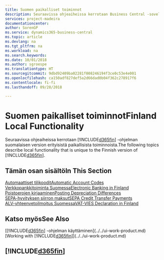 ```yaml
---
title: Suomen paikalliset toiminnot
description: Seuraavissa ohjeaiheissa kerrotaan Business Central -sovelluksen suomalaisen version paikallisista toiminnoista.
services: project-madeira
documentationcenter: 
author: SorenGP
ms.service: dynamics365-business-central
ms.topic: article
ms.devlang: na
ms.tgt_pltfrm: na
ms.workload: na
ms.search.keywords: 
ms.date: 10/01/2018
ms.author: sgroespe
ms.translationtype: HT
ms.sourcegitcommit: 9dbd92409ba02281f008246194f3ce0c53e4e001
ms.openlocfilehash: ca150adf827def5a2d66dad0b04f362c278917f6
ms.contentlocale: fi-fi
ms.lasthandoff: 09/28/2018

---
```

# <a name="finland-local-functionality"></a><span data-ttu-id="f5744-103">Suomen paikalliset toiminnot</span><span class="sxs-lookup"><span data-stu-id="f5744-103">Finland Local Functionality</span></span>
<span data-ttu-id="f5744-104">Seuraavissa ohjeaiheissa kerrotaan [!INCLUDE[d365fin](../../includes/d365fin_md.md)] -ohjelman suomalaisen version erityisistä paikallisista toiminnoista.</span><span class="sxs-lookup"><span data-stu-id="f5744-104">The following topics describe local functionality that is unique to the Finnish version of [!INCLUDE[d365fin](../../includes/d365fin_md.md)].</span></span>  

## <a name="in-this-section"></a><span data-ttu-id="f5744-105">Tämän osan sisältö</span><span class="sxs-lookup"><span data-stu-id="f5744-105">In This Section</span></span>  
 [<span data-ttu-id="f5744-106">Automaattiset tilikoodit</span><span class="sxs-lookup"><span data-stu-id="f5744-106">Automatic Account Codes</span></span>](automatic-account-codes.md)  
  [<span data-ttu-id="f5744-107">Verkkopankkitoiminta Suomessa</span><span class="sxs-lookup"><span data-stu-id="f5744-107">Electronic Banking in Finland</span></span>](electronic-banking-in-finland.md)  
  [<span data-ttu-id="f5744-108">Poistoerojen kirjaaminen</span><span class="sxs-lookup"><span data-stu-id="f5744-108">Posting Depreciation Differences</span></span>](posting-depreciation-differences.md)  
  [<span data-ttu-id="f5744-109">SEPA-hyvityksen siirron maksut</span><span class="sxs-lookup"><span data-stu-id="f5744-109">SEPA Credit Transfer Payments</span></span>](sepa-credit-transfer-payments.md)  
  [<span data-ttu-id="f5744-110">ALV-yhteenvetoilmoitus Suomessa</span><span class="sxs-lookup"><span data-stu-id="f5744-110">VAT-VIES Declaration in Finland</span></span>](vat-vies-declaration-in-finland.md)

## <a name="see-also"></a><span data-ttu-id="f5744-111">Katso myös</span><span class="sxs-lookup"><span data-stu-id="f5744-111">See Also</span></span>
<span data-ttu-id="f5744-112">[[!INCLUDE[d365fin](../../includes/d365fin_md.md)] -ohjelman käyttäminen](../../ui-work-product.md)</span><span class="sxs-lookup"><span data-stu-id="f5744-112">[Working with [!INCLUDE[d365fin](../../includes/d365fin_md.md)]](../../ui-work-product.md)</span></span>     

## [!INCLUDE[d365fin](../../includes/free_trial_md.md)]  
 

